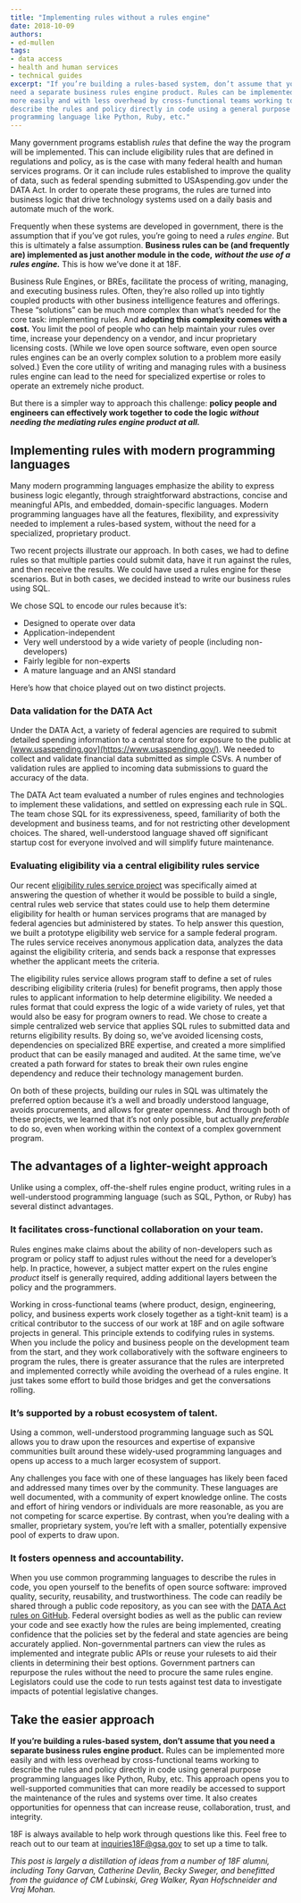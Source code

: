 ```yaml
---
title: "Implementing rules without a rules engine"
date: 2018-10-09
authors:
- ed-mullen
tags:
- data access
- health and human services
- technical guides
excerpt: "If you’re building a rules-based system, don’t assume that you
need a separate business rules engine product. Rules can be implemented
more easily and with less overhead by cross-functional teams working to
describe the rules and policy directly in code using a general purpose
programming language like Python, Ruby, etc."
---
```


Many government programs establish *rules* that define the way the
program will be implemented. This can include eligibility rules that are defined in regulations and policy, as is the case with many federal health and human services programs. Or it can include rules established to improve the quality of data, such as federal spending submitted to USAspending.gov under the DATA Act. In order to operate these programs, the rules are turned into business logic that drive technology systems used on a daily basis and automate much of the work.

Frequently when these systems are developed in government, there is the assumption that if you’ve got rules, you’re going to need a *rules engine*. But this is ultimately a false assumption. **Business rules can be (and frequently are) implemented as just another module in the code,** ***without the use of a rules engine.*** This is how we’ve done it at 18F.

Business Rule Engines, or BREs, facilitate the process of writing,
managing, and executing business rules. Often, they’re also rolled up
into tightly coupled products with other business intelligence features and offerings. These “solutions” can be much more complex than what’s needed for the core task: implementing rules. And **adopting this complexity comes with a cost.** You limit the pool of people who can help maintain your rules over time, increase your dependency on a vendor, and incur proprietary licensing costs. (While we love open source software, even open source rules engines can be an overly complex solution to a problem more easily solved.) Even the core utility of writing and managing rules with a business rules engine can lead to the need for specialized expertise or roles to operate an extremely niche product.

But there is a simpler way to approach this challenge: **policy
people and engineers can effectively work together to code the logic** ***without needing the mediating rules engine product at all.***

## Implementing rules with modern programming languages

Many modern programming languages emphasize the ability to express
business logic elegantly, through straightforward abstractions, concise
and meaningful APIs, and embedded, domain-specific languages. Modern
programming languages have all the features, flexibility, and
expressivity needed to implement a rules-based system, without the need for a specialized, proprietary product.

Two recent projects illustrate our approach. In both cases, we had to
define rules so that multiple parties could submit data, have it run
against the rules, and then receive the results. We could have used a
rules engine for these scenarios. But in both cases, we decided instead to write our business rules using SQL.

We chose SQL to encode our rules because it’s:

-   Designed to operate over data
-   Application-independent
-   Very well understood by a wide variety of people (including
    non-developers)
-   Fairly legible for non-experts
-   A mature language and an ANSI standard

Here’s how that choice played out on two distinct projects.

### Data validation for the DATA Act

Under the DATA Act, a variety of federal agencies are required to submit
detailed spending information to a central store for exposure to the
public at [www.usaspending.gov](https://www.usaspending.gov/). We
needed to collect and validate financial data submitted as simple CSVs. A number of validation rules are applied to incoming data submissions to guard the accuracy of the data.

The DATA Act team evaluated a number of rules engines and technologies to implement these validations, and settled on expressing each rule in SQL. The team chose SQL for its expressiveness, speed, familiarity of both the development and business teams, and for not restricting other development choices. The shared, well-understood language shaved off significant startup cost for everyone involved and will simplify future maintenance.

### Evaluating eligibility via a central eligibility rules service

Our recent [eligibility rules service
project](https://github.com/18F/eligibility-rules-service) was specifically aimed at answering the question of whether it would be
possible to build a single, central rules web service that states could use to help them determine eligibility for health or human services programs that are managed by federal agencies but administered by states. To help answer this question, we built a prototype eligibility web service for a sample federal program. The rules service receives anonymous application data, analyzes the data against the eligibility criteria, and sends back a response that expresses whether the applicant meets the criteria.

The eligibility rules service allows program staff to define a set of
rules describing eligibility criteria (rules) for benefit programs, then apply those rules to applicant information to help determine
eligibility. We needed a rules format that could express the logic of a wide variety of rules, yet that would also be easy for program owners to read. We chose to create a simple centralized web service that applies SQL rules to submitted data and returns eligibility results. By doing so, we’ve avoided licensing costs, dependencies on specialized BRE expertise, and created a more simplified product that can be easily managed and audited. At the same time, we’ve created a path forward for states to break their own rules engine dependency and reduce their technology management burden.

On both of these projects, building our rules in SQL was ultimately the preferred option because it’s a well and broadly understood language, avoids procurements, and allows for greater openness. And through both of these projects, we learned that it’s not only possible, but actually *preferable* to do so, even when working within the context of a complex government program.

## The advantages of a lighter-weight approach

Unlike using a complex, off-the-shelf rules engine product, writing
rules in a well-understood programming language (such as SQL, Python, or Ruby) has several distinct advantages.

### It facilitates cross-functional collaboration on your team.

Rules engines make claims about the ability of non-developers such as
program or policy staff to adjust rules without the need for a
developer’s help. In practice, however, a subject matter expert on the rules engine *product* itself is generally required, adding additional layers between the policy and the programmers.

Working in cross-functional teams (where product, design, engineering, policy, and business experts work closely together as a tight-knit team) is a critical contributor to the success of our work at 18F and on agile software projects in general. This principle extends to codifying rules in systems. When you include the policy and business people on the development team from the start, and they work collaboratively with the
software engineers to program the rules, there is greater assurance that the rules are interpreted and implemented correctly while avoiding the overhead of a rules engine. It just takes some effort to build those bridges and get the conversations rolling.

### It’s supported by a robust ecosystem of talent.

Using a common, well-understood programming language such as SQL allows you to draw upon the resources and expertise of expansive communities built around these widely-used programming languages and opens up access to a much larger ecosystem of support.

Any challenges you face with one of these languages has likely been
faced and addressed many times over by the community. These languages
are well documented, with a community of expert knowledge online. The
costs and effort of hiring vendors or individuals are more reasonable, as you are not competing for scarce expertise. By contrast, when you’re dealing with a smaller, proprietary system, you’re left with a smaller, potentially expensive pool of experts to draw upon.

### It fosters openness and accountability.

When you use common programming languages to describe the rules in code, you open yourself to the benefits of open source software: improved quality, security, reusability, and trustworthiness. The code can readily be shared through a public code repository, as you can see with the [DATA Act rules on GitHub](https://github.com/fedspendingtransparency/data-act-broker-backend/tree/48e3323/dataactvalidator/config/sqlrules).
Federal oversight bodies as well as the public can review your code and see exactly how the rules are being implemented, creating confidence that the policies set by the federal and state agencies are being accurately applied. Non-governmental partners can view the rules as implemented and integrate public APIs or reuse your rulesets to aid their clients in determining their best options. Government partners can repurpose the rules without the need to procure the same rules engine. Legislators could use the code to run tests against test data to investigate impacts of potential legislative changes.  

## Take the easier approach

**If you’re building a rules-based system, don’t assume that you need a separate business rules engine product.** Rules can be implemented more easily and with less overhead by cross-functional teams working to describe the rules and policy directly in code using general purpose programming languages like Python, Ruby, etc. This approach opens you to well-supported communities that can more readily be accessed to support the maintenance of the rules and systems over time. It also creates opportunities for openness that can increase reuse, collaboration, trust, and integrity.

18F is always available to help work through questions like this. Feel free to reach out to our team at [inquiries18F@gsa.gov](mailto:inquiries18F@gsa.gov?subject=Inquiry%20related%20to%20the%20Implementing%20Rules%20Without%20A%20Rules%20Engine%20blog%20post&cc=eligibility.rules.service@gsa.gov) to set up a time
to talk.

*This post is largely a distillation of ideas from a number of 18F alumni, including Tony Garvan, Catherine Devlin, Becky Sweger, and benefitted from the guidance of CM Lubinski, Greg Walker, Ryan Hofschneider and Vraj Mohan.*
